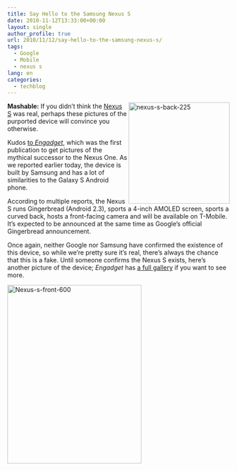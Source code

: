 ```yaml
---
title: Say Hello to the Samsung Nexus S
date: 2010-11-12T13:33:00+00:00
layout: single
author_profile: true
url: 2010/11/12/say-hello-to-the-samsung-nexus-s/
tags:
  - Google
  - Mobile
  - nexus s
lang: en
categories: 
  - techblog
---
```

[<img title="nexus-s-back-225" border="0" alt="nexus-s-back-225" align="right" src="http://lh4.ggpht.com/_vaUVXcmC3OI/TN07KNUC7eI/AAAAAAAADIY/iFj2K6IRDNY/nexus-s-back-225_thumb.jpg?imgmax=800" width="229" height="229" />](http://lh3.ggpht.com/_vaUVXcmC3OI/TN07Hpib4FI/AAAAAAAADIU/04Z8A52cE-k/s1600-h/nexus-s-back-225%5B2%5D.jpg)**Mashable:** If you didn’t think the [Nexus S](http://mashable.com/2010/11/11/nexus-s-google/) was real, perhaps these pictures of the purported device will convince you otherwise. 

Kudos [to _Engadget_](http://www.engadget.com/2010/11/11/this-is-the-nexus-s/), which was the first publication to get pictures of the mythical successor to the Nexus One. As we reported earlier today, the device is built by Samsung and has a lot of similarities to the Galaxy S Android phone.

According to multiple reports, the Nexus S runs Gingerbread (Android 2.3), sports a 4-inch AMOLED screen, sports a curved back, hosts a front-facing camera and will be available on T-Mobile. It’s expected to be announced at the same time as Google’s official Gingerbread announcement.

Once again, neither Google nor Samsung have confirmed the existence of this device, so while we’re pretty sure it’s real, there’s always the chance that this is a fake. Until someone confirms the Nexus S exists, here’s another picture of the device; _Engadget_ has [a full gallery](http://www.engadget.com/2010/11/11/this-is-the-nexus-s/) if you want to see more.

[<img title="Nexus-s-front-600" border="0" alt="Nexus-s-front-600" src="http://lh5.ggpht.com/_vaUVXcmC3OI/TN07Odd2m_I/AAAAAAAADIg/23hCOw0wr5c/Nexus-s-front-600_thumb.jpg?imgmax=800" width="304" height="404" />](http://lh4.ggpht.com/_vaUVXcmC3OI/TN07MsE0-SI/AAAAAAAADIc/AIVQLQjAorY/s1600-h/Nexus-s-front-600%5B2%5D.jpg)